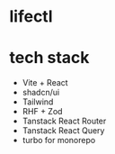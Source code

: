 # lifectl


# tech stack

- Vite + React
- shadcn/ui
- Tailwind
- RHF + Zod
- Tanstack React Router
- Tanstack React Query
- turbo for monorepo